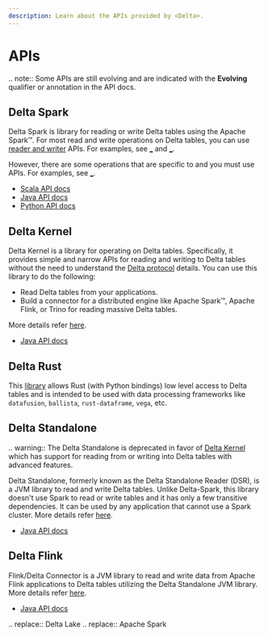 ```yaml
---
description: Learn about the APIs provided by <Delta>.
---
```


# <Delta> APIs

.. note:: Some <Delta> APIs are still evolving and are indicated with the **Evolving** qualifier or annotation in the API docs.

## Delta Spark

Delta Spark is library for reading or write Delta tables using the Apache Spark™. For most read and write operations on Delta tables, you can use <AS> [reader and writer](/spark/latest/dataframes-datasets/index.md) APIs. For examples,  see [_](delta-batch.md) and [_](delta-streaming.md).

However, there are some operations that are specific to <Delta> and you must use <Delta> APIs. For examples, see [_](delta-utility.md).

- [Scala API docs](api/scala/spark/io/delta/tables/index.html)
- [Java API docs](api/java/spark/index.html)
- [Python API docs](api/python/spark/index.html)

## Delta Kernel

Delta Kernel is a library for operating on Delta tables. Specifically, it provides simple and narrow APIs for reading and writing to Delta tables without the need to understand the [Delta protocol](https://github.com/delta-io/delta/blob/master/PROTOCOL.md) details. You can use this library to do the following:
- Read Delta tables from your applications.
- Build a connector for a distributed engine like Apache Spark™, Apache Flink, or Trino for reading massive Delta tables.

More details refer [here](https://github.com/delta-io/delta/blob/branch-3.0/kernel/USER_GUIDE.md).

- [Java API docs](api/java/kernel/index.html)

## Delta Rust
This [library](https://docs.rs/deltalake/latest/deltalake/) allows Rust (with Python bindings) low level access to Delta tables and is intended to be used with data processing frameworks like `datafusion`, `ballista`, `rust-dataframe`, `vega`, etc.

## Delta Standalone

.. warning:: The Delta Standalone is deprecated in favor of [Delta Kernel](delta-kernel.md) which has support for reading from or writing into Delta tables with advanced features.

Delta Standalone, formerly known as the Delta Standalone Reader (DSR), is a JVM library to read and write Delta tables. Unlike Delta-Spark, this library doesn't use Spark to read or write tables and it has only a few transitive dependencies. It can be used by any application that cannot use a Spark cluster. More details refer [here](https://github.com/delta-io/delta/blob/master/connectors/README.md).

- [Java API docs](api/java/standalone/index.html)

## Delta Flink
Flink/Delta Connector is a JVM library to read and write data from Apache Flink applications to Delta tables utilizing the Delta Standalone JVM library. More details refer [here](https://github.com/delta-io/delta/blob/master/connectors/flink/README.md).

- [Java API docs](api/java/flink/index.html)

.. <Delta> replace:: Delta Lake
.. <AS> replace:: Apache Spark
